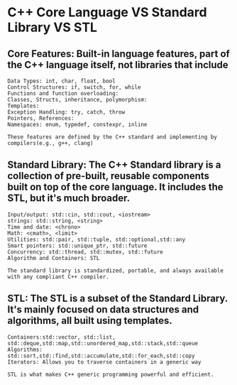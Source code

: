 # C++ Core Language VS Standard Library VS STL

## Core Features: Built-in language features, part of the C++ language itself, not libraries that include
    Data Types: int, char, float, bool
    Control Structures: if, switch, for, while
    Functions and function overloading: 
    Classes, Structs, inheritance, polymorphism:
    Templates:
    Exception Handling: try, catch, throw
    Pointers, References:
    Namespaces: enum, typedef, constexpr, inline

    These features are defined by the C++ standard and implementing by compilers(e.g., g++, clang)

## Standard Library: The C++ Standard library is a collection of pre-built, reusable components built on top of the core language. It includes the STL, but it's much broader.
    Input/output: std::cin, std::cout, <iostream>
    strings: std::string, <string>
    Time and date: <chrono>
    Math: <cmath>, <limit>
    Utilities: std::pair, std::tuple, std::optional,std::any
    Smart pointers: std::unique_ptr, std::future
    Concurrency: std::thread, std::mutex, std::future
    Algorithm and Containers: STL

    The standard library is standardized, portable, and always available with any compliant C++ compiler.

## STL: The STL is a subset of the Standard Library. It's mainly focused on data structures and algorithms, all built using templates.
    Containers:std::vector, std::list, std::deque,std::map,std::unordered_map,std::stack,std::queue
    Algorithms: std::sort,std::find,std::accumulate,std::for_each,std::copy
    Iterators: Allows you to traverse containers in a generic way

    STL is what makes C++ generic programming powerful and efficient.